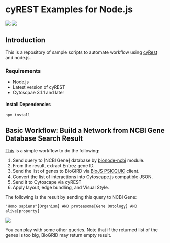 # cyREST Examples for Node.js

![](http://cl.ly/XohP/logo300.png)
![](http://www.olindata.com/sites/default/files/nodelogo_big_2.png)

## Introduction
This is a repository of sample scripts to automate workflow using [cyRest](https://github.com/keiono/cy-rest) and node.js. 


### Requirements
* Node.js
* Latest version of cyREST
* Cytoscpae 3.1.1 and later

#### Install Dependencies
```
npm install
```

## Basic Workflow: Build a Network from NCBI Gene Database Search Result
[This](./basic_workflow1.js) is a simple workflow to do the following:

1. Send query to [NCBI Gene] database by [bionode-ncbi](https://github.com/bionode/bionode-ncbi) module.
1. From the result, extract Entrez gene ID.
1. Send the list of genes to BioGIRD via [BioJS PSICQUIC](https://github.com/jmVillaveces/biojs-rest-psicquic) client.
1. Convert the list of interactions into Cytoscape.js compatible JSON.
1. Send it to Cytoscape via cyREST
1. Apply layout, edge bundling, and Visual Style.

 The following is the result by sending this query to NCBI Gene:
 
 ```
"Homo sapiens"[Organism] AND proteasome[Gene Ontology] AND alive[property]
 ```

![](http://cl.ly/Xp5n/node_out1.png)

You can play with some other queries.  Note that if the returned list of the genes is too big, BioGRID may return empty result. 
